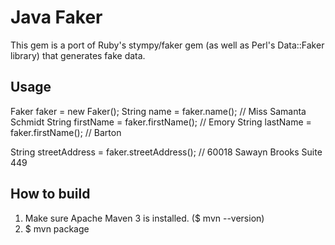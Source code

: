 Java Faker
==========
This gem is a port of Ruby's stympy/faker gem (as well as Perl's Data::Faker library) that generates fake data.

Usage
-----
Faker faker = new Faker(); 
String name = faker.name(); // Miss Samanta Schmidt 
String firstName = faker.firstName(); // Emory 
String lastName = faker.firstName(); // Barton 

String streetAddress = faker.streetAddress(); // 60018 Sawayn Brooks Suite 449 


How to build
------------
1. Make sure Apache Maven 3 is installed. ($ mvn --version)
2. $ mvn package
